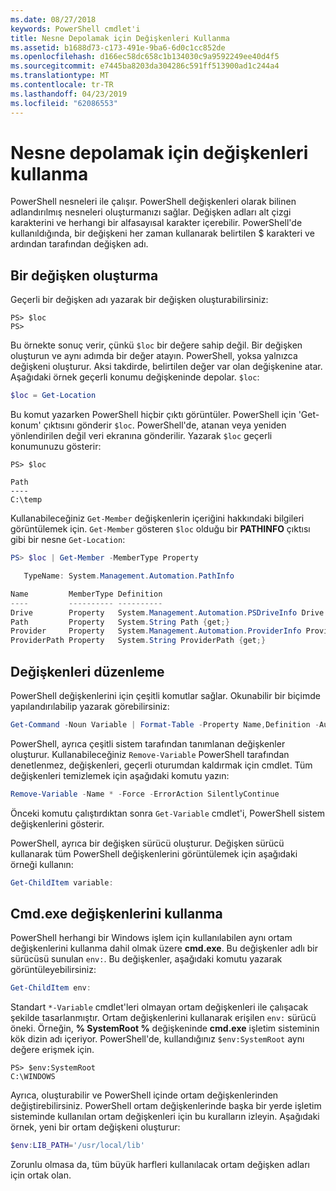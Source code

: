 ```yaml
---
ms.date: 08/27/2018
keywords: PowerShell cmdlet'i
title: Nesne Depolamak için Değişkenleri Kullanma
ms.assetid: b1688d73-c173-491e-9ba6-6d0c1cc852de
ms.openlocfilehash: d166ec58dc658c1b134030c9a9592249ee40d4f5
ms.sourcegitcommit: e7445ba8203da304286c591ff513900ad1c244a4
ms.translationtype: MT
ms.contentlocale: tr-TR
ms.lasthandoff: 04/23/2019
ms.locfileid: "62086553"
---
```

# <a name="using-variables-to-store-objects"></a>Nesne depolamak için değişkenleri kullanma

PowerShell nesneleri ile çalışır. PowerShell değişkenleri olarak bilinen adlandırılmış nesneleri oluşturmanızı sağlar.
Değişken adları alt çizgi karakterini ve herhangi bir alfasayısal karakter içerebilir. PowerShell'de kullanıldığında, bir değişkeni her zaman kullanarak belirtilen \$ karakteri ve ardından tarafından değişken adı.

## <a name="creating-a-variable"></a>Bir değişken oluşturma

Geçerli bir değişken adı yazarak bir değişken oluşturabilirsiniz:

```
PS> $loc
PS>
```

Bu örnekte sonuç verir, çünkü `$loc` bir değere sahip değil. Bir değişken oluşturun ve aynı adımda bir değer atayın. PowerShell, yoksa yalnızca değişkeni oluşturur.
Aksi takdirde, belirtilen değer var olan değişkenine atar. Aşağıdaki örnek geçerli konumu değişkeninde depolar. `$loc`:

```powershell
$loc = Get-Location
```

Bu komut yazarken PowerShell hiçbir çıktı görüntüler. PowerShell için 'Get-konum' çıktısını gönderir `$loc`. PowerShell'de, atanan veya yeniden yönlendirilen değil veri ekranına gönderilir. Yazarak `$loc` geçerli konumunuzu gösterir:

```
PS> $loc

Path
----
C:\temp
```

Kullanabileceğiniz `Get-Member` değişkenlerin içeriğini hakkındaki bilgileri görüntülemek için. `Get-Member` gösteren `$loc` olduğu bir **PATHINFO** çıktısı gibi bir nesne `Get-Location`:

```powershell
PS> $loc | Get-Member -MemberType Property

   TypeName: System.Management.Automation.PathInfo

Name         MemberType Definition
----         ---------- ----------
Drive        Property   System.Management.Automation.PSDriveInfo Drive {get;}
Path         Property   System.String Path {get;}
Provider     Property   System.Management.Automation.ProviderInfo Provider {...
ProviderPath Property   System.String ProviderPath {get;}
```

## <a name="manipulating-variables"></a>Değişkenleri düzenleme

PowerShell değişkenlerini için çeşitli komutlar sağlar. Okunabilir bir biçimde yapılandırılabilip yazarak görebilirsiniz:

```powershell
Get-Command -Noun Variable | Format-Table -Property Name,Definition -AutoSize -Wrap
```

PowerShell, ayrıca çeşitli sistem tarafından tanımlanan değişkenler oluşturur. Kullanabileceğiniz `Remove-Variable` PowerShell tarafından denetlenmez, değişkenleri, geçerli oturumdan kaldırmak için cmdlet. Tüm değişkenleri temizlemek için aşağıdaki komutu yazın:

```powershell
Remove-Variable -Name * -Force -ErrorAction SilentlyContinue
```

Önceki komutu çalıştırdıktan sonra `Get-Variable` cmdlet'i, PowerShell sistem değişkenlerini gösterir.

PowerShell, ayrıca bir değişken sürücü oluşturur. Değişken sürücü kullanarak tüm PowerShell değişkenlerini görüntülemek için aşağıdaki örneği kullanın:

```powershell
Get-ChildItem variable:
```

## <a name="using-cmdexe-variables"></a>Cmd.exe değişkenlerini kullanma

PowerShell herhangi bir Windows işlem için kullanılabilen aynı ortam değişkenlerini kullanma dahil olmak üzere **cmd.exe**. Bu değişkenler adlı bir sürücüsü sunulan `env:`. Bu değişkenler, aşağıdaki komutu yazarak görüntüleyebilirsiniz:

```powershell
Get-ChildItem env:
```

Standart `*-Variable` cmdlet'leri olmayan ortam değişkenleri ile çalışacak şekilde tasarlanmıştır. Ortam değişkenlerini kullanarak erişilen `env:` sürücü öneki. Örneğin, **% SystemRoot %** değişkeninde **cmd.exe** işletim sisteminin kök dizin adı içeriyor. PowerShell'de, kullandığınız `$env:SystemRoot` aynı değere erişmek için.

```
PS> $env:SystemRoot
C:\WINDOWS
```

Ayrıca, oluşturabilir ve PowerShell içinde ortam değişkenlerinden değiştirebilirsiniz. PowerShell ortam değişkenlerinde başka bir yerde işletim sisteminde kullanılan ortam değişkenleri için bu kuralların izleyin. Aşağıdaki örnek, yeni bir ortam değişkeni oluşturur:

```powershell
$env:LIB_PATH='/usr/local/lib'
```

Zorunlu olmasa da, tüm büyük harfleri kullanılacak ortam değişken adları için ortak olan.
